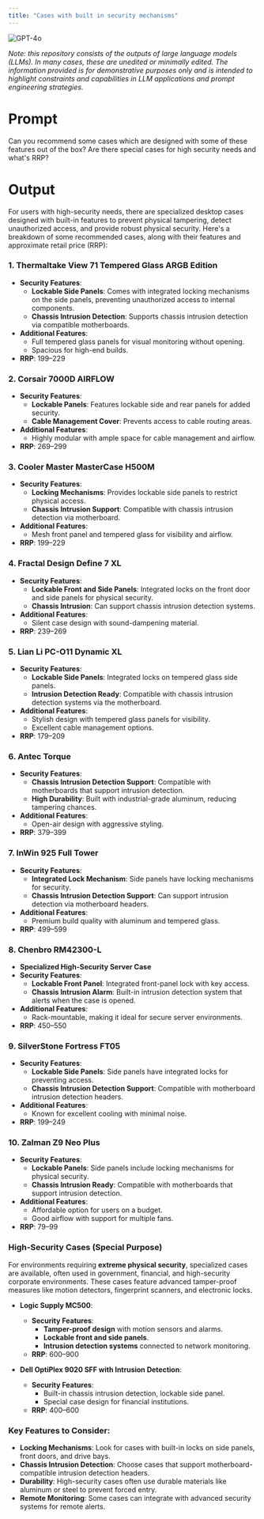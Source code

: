 ```yaml
---
title: "Cases with built in security mechanisms"
---
```

![GPT-4o](https://img.shields.io/badge/GPT--4o-3333FF?style=for-the-badge&logo=openai&logoColor=white)



*Note: this repository consists of the outputs of large language models (LLMs). In many cases, these are unedited or minimally edited. The information provided is for demonstrative purposes only and is intended to highlight constraints and capabilities in LLM applications and prompt engineering strategies.*


# Prompt

Can you recommend some cases which are designed with some of these features out of the box? Are there special cases for high security needs and what's RRP?

# Output

For users with high-security needs, there are specialized desktop cases designed with built-in features to prevent physical tampering, detect unauthorized access, and provide robust physical security. Here's a breakdown of some recommended cases, along with their features and approximate retail price (RRP):

### 1. **Thermaltake View 71 Tempered Glass ARGB Edition**
   - **Security Features**: 
     - **Lockable Side Panels**: Comes with integrated locking mechanisms on the side panels, preventing unauthorized access to internal components.
     - **Chassis Intrusion Detection**: Supports chassis intrusion detection via compatible motherboards.
   - **Additional Features**: 
     - Full tempered glass panels for visual monitoring without opening.
     - Spacious for high-end builds.
   - **RRP**: $199–$229

### 2. **Corsair 7000D AIRFLOW**
   - **Security Features**:
     - **Lockable Panels**: Features lockable side and rear panels for added security.
     - **Cable Management Cover**: Prevents access to cable routing areas.
   - **Additional Features**:
     - Highly modular with ample space for cable management and airflow.
   - **RRP**: $269–$299

### 3. **Cooler Master MasterCase H500M**
   - **Security Features**:
     - **Locking Mechanisms**: Provides lockable side panels to restrict physical access.
     - **Chassis Intrusion Support**: Compatible with chassis intrusion detection via motherboard.
   - **Additional Features**:
     - Mesh front panel and tempered glass for visibility and airflow.
   - **RRP**: $199–$229

### 4. **Fractal Design Define 7 XL**
   - **Security Features**:
     - **Lockable Front and Side Panels**: Integrated locks on the front door and side panels for physical security.
     - **Chassis Intrusion**: Can support chassis intrusion detection systems.
   - **Additional Features**:
     - Silent case design with sound-dampening material.
   - **RRP**: $239–$269

### 5. **Lian Li PC-O11 Dynamic XL**
   - **Security Features**:
     - **Lockable Side Panels**: Integrated locks on tempered glass side panels.
     - **Intrusion Detection Ready**: Compatible with chassis intrusion detection systems via the motherboard.
   - **Additional Features**:
     - Stylish design with tempered glass panels for visibility.
     - Excellent cable management options.
   - **RRP**: $179–$209

### 6. **Antec Torque**
   - **Security Features**:
     - **Chassis Intrusion Detection Support**: Compatible with motherboards that support intrusion detection.
     - **High Durability**: Built with industrial-grade aluminum, reducing tampering chances.
   - **Additional Features**:
     - Open-air design with aggressive styling.
   - **RRP**: $379–$399

### 7. **InWin 925 Full Tower**
   - **Security Features**:
     - **Integrated Lock Mechanism**: Side panels have locking mechanisms for security.
     - **Chassis Intrusion Detection Support**: Can support intrusion detection via motherboard headers.
   - **Additional Features**:
     - Premium build quality with aluminum and tempered glass.
   - **RRP**: $499–$599

### 8. **Chenbro RM42300-L**
   - **Specialized High-Security Server Case**
   - **Security Features**:
     - **Lockable Front Panel**: Integrated front-panel lock with key access.
     - **Chassis Intrusion Alarm**: Built-in intrusion detection system that alerts when the case is opened.
   - **Additional Features**:
     - Rack-mountable, making it ideal for secure server environments.
   - **RRP**: $450–$550

### 9. **SilverStone Fortress FT05**
   - **Security Features**:
     - **Lockable Side Panels**: Side panels have integrated locks for preventing access.
     - **Chassis Intrusion Detection Support**: Compatible with motherboard intrusion detection headers.
   - **Additional Features**:
     - Known for excellent cooling with minimal noise.
   - **RRP**: $199–$249

### 10. **Zalman Z9 Neo Plus**
   - **Security Features**:
     - **Lockable Panels**: Side panels include locking mechanisms for physical security.
     - **Chassis Intrusion Ready**: Compatible with motherboards that support intrusion detection.
   - **Additional Features**:
     - Affordable option for users on a budget.
     - Good airflow with support for multiple fans.
   - **RRP**: $79–$99

### High-Security Cases (Special Purpose)
For environments requiring **extreme physical security**, specialized cases are available, often used in government, financial, and high-security corporate environments. These cases feature advanced tamper-proof measures like motion detectors, fingerprint scanners, and electronic locks.

- **Logic Supply MC500**:
  - **Security Features**:
    - **Tamper-proof design** with motion sensors and alarms.
    - **Lockable front and side panels**.
    - **Intrusion detection systems** connected to network monitoring.
  - **RRP**: $600–$900
  
- **Dell OptiPlex 9020 SFF with Intrusion Detection**:
  - **Security Features**:
    - Built-in chassis intrusion detection, lockable side panel.
    - Special case design for financial institutions.
  - **RRP**: $400–$600

### Key Features to Consider:
- **Locking Mechanisms**: Look for cases with built-in locks on side panels, front doors, and drive bays.
- **Chassis Intrusion Detection**: Choose cases that support motherboard-compatible intrusion detection headers.
- **Durability**: High-security cases often use durable materials like aluminum or steel to prevent forced entry.
- **Remote Monitoring**: Some cases can integrate with advanced security systems for remote alerts.

 